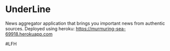 # UnderLine
News aggregator application that brings you important news from authentic sources.
Deployed using heroku:
https://murmuring-sea-69918.herokuapp.com

#LFH
